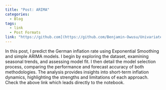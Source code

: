 ```yaml
---
title: "Post: ARIMA"
categories:
  - Blog
tags:
  - link
  - Post Formats
link: "https://github.com](https://github.com/Benjamin-Owusu/Univariate_time_series_forecasting/blob/main/ARIMA_and_Exponential_Smoothing.ipynb"
---
```


In this post, I predict the German inflation rate using Exponential Smoothing and simple ARIMA models. I begin by exploring the dataset, examining seasonal trends, and assessing model fit. I then detail the model selection process, comparing the performance and forecast accuracy of both methodologies. The analysis provides insights into short-term inflation dynamics, highlighting the strengths and limitations of each approach.
Check the above link which leads directly to the notebook.
